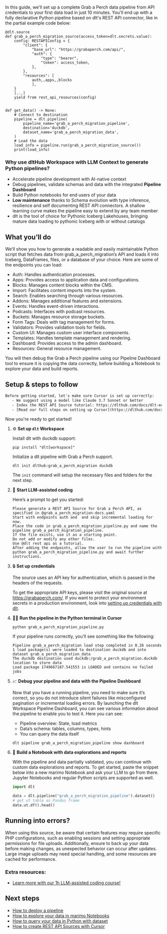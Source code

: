 In this guide, we'll set up a complete Grab a Perch data pipeline from API credentials to your first data load in just 10 minutes. You'll end up with a fully declarative Python pipeline based on dlt's REST API connector, like in the partial example code below:

```python-outcome
@dlt.source
def grab_a_perch_migration_source(access_token=dlt.secrets.value):
    config: RESTAPIConfig = {
        "client": {
            "base_url": "https://grabaperch.com/api/",
            "auth": {
                "type": "bearer",
                "token": access_token,
            },
        },
        "resources": [
            auth,,apps,,blocks
            ],
    }
    [...]
    yield from rest_api_resources(config)


def get_data() -> None:
    # Connect to destination
    pipeline = dlt.pipeline(
        pipeline_name='grab_a_perch_migration_pipeline',
        destination='duckdb',
        dataset_name='grab_a_perch_migration_data', 
    )
    # Load the data
    load_info = pipeline.run(grab_a_perch_migration_source())
    print(load_info) 
```

### Why use dltHub Workspace with LLM Context to generate Python pipelines?

- Accelerate pipeline development with AI-native context
- Debug pipelines, validate schemas and data with the integrated **Pipeline Dashboard**
- Build Python notebooks for end users of your data
- **Low maintenance** thanks to Schema evolution with type inference, resilience and self documenting REST API connectors. A shallow learning curve makes the pipeline easy to extend by any team member
- dlt is the tool of choice for Pythonic Iceberg Lakehouses, bringing mature data loading to pythonic Iceberg with or without catalogs

## What you’ll do

We’ll show you how to generate a readable and easily maintainable Python script that fetches data from grab_a_perch_migration’s API and loads it into Iceberg, DataFrames, files, or a database of your choice. Here are some of the endpoints you can load:

- Auth: Handles authentication processes.
- Apps: Provides access to application data and configurations.
- Blocks: Manages content blocks within the CMS.
- Import: Facilitates content imports into the system.
- Search: Enables searching through various resources.
- Addons: Manages additional features and extensions.
- Events: Handles event-driven interactions.
- Podcasts: Interfaces with podcast resources.
- Buckets: Manages resource storage buckets.
- Form Tags: Deals with tag management for forms.
- Validators: Provides validation tools for fields.
- Custom UI: Manages custom user interface components.
- Templates: Handles template management and rendering.
- Dashboard: Provides access to the admin dashboard.
- Resources: General resource management.

You will then debug the Grab a Perch pipeline using our Pipeline Dashboard tool to ensure it is copying the data correctly, before building a Notebook to explore your data and build reports.

## Setup & steps to follow

```default
Before getting started, let's make sure Cursor is set up correctly:
   - We suggest using a model like Claude 3.7 Sonnet or better
   - Index the REST API Source tutorial: https://dlthub.com/docs/dlt-ecosystem/verified-sources/rest_api/ and add it to context as **@dlt rest api**
   - [Read our full steps on setting up Cursor](https://dlthub.com/docs/dlt-ecosystem/llm-tooling/cursor-restapi#23-configuring-cursor-with-documentation)
```

Now you're ready to get started!

1. ⚙️ **Set up `dlt` Workspace**
    
    Install dlt with duckdb support:
    ```shell
    pip install "dlt[workspace]"
    ```

    Initialize a dlt pipeline with Grab a Perch support.
    ```shell
    dlt init dlthub:grab_a_perch_migration duckdb
    ```

    The `init` command will setup the necessary files and folders for the next step.
    
2. 🤠 **Start LLM-assisted coding**
    
    Here’s a prompt to get you started:
    
    ```prompt
    Please generate a REST API Source for Grab a Perch API, as specified in @grab_a_perch_migration-docs.yaml 
    Start with endpoints auth and  and skip incremental loading for now. 
    Place the code in grab_a_perch_migration_pipeline.py and name the pipeline grab_a_perch_migration_pipeline. 
    If the file exists, use it as a starting point. 
    Do not add or modify any other files. 
    Use @dlt rest api as a tutorial. 
    After adding the endpoints, allow the user to run the pipeline with python grab_a_perch_migration_pipeline.py and await further instructions.
    ```

    
3. 🔒 **Set up credentials** 
    
    The source uses an API key for authentication, which is passed in the headers of the requests.
    
    To get the appropriate API keys, please visit the original source at https://grabaperch.com/.
    If you want to protect your environment secrets in a production environment, look into [setting up credentials with dlt](https://dlthub.com/docs/walkthroughs/add_credentials).
    
4. 🏃‍♀️ **Run the pipeline in the Python terminal in Cursor**
    
    ```shell
    python grab_a_perch_migration_pipeline.py
    ```
    
    If your pipeline runs correctly, you’ll see something like the following:
    
    ```shell
    Pipeline grab_a_perch_migration load step completed in 0.26 seconds
    1 load package(s) were loaded to destination duckdb and into dataset grab_a_perch_migration_data
    The duckdb destination used duckdb:/grab_a_perch_migration.duckdb location to store data
    Load package 1749667187.541553 is LOADED and contains no failed jobs
    ```
    
5. 📈 **Debug your pipeline and data with the Pipeline Dashboard**

    Now that you have a running pipeline, you need to make sure it’s correct, so you do not introduce silent failures like misconfigured pagination or incremental loading errors. By launching the dlt Workspace Pipeline Dashboard, you can see various information about the pipeline to enable you to test it. Here you can see:
    - Pipeline overview: State, load metrics
    - Data’s schema: tables, columns, types, hints
    - You can query the data itself
    
    ```shell
    dlt pipeline grab_a_perch_migration_pipeline show dashboard
    ```
    
6. 🐍 **Build a Notebook with data explorations and reports**

    With the pipeline and data partially validated, you can continue with custom data explorations and reports. To get started, paste the snippet below into a new marimo Notebook and ask your LLM to go from there. Jupyter Notebooks and regular Python scripts are supported as well.

    
    ```python
    import dlt

   data = dlt.pipeline("grab_a_perch_migration_pipeline").dataset()
   # get ut table as Pandas frame
   data.ut.df().head()
    ```

## Running into errors?

When using this source, be aware that certain features may require specific PHP configurations, such as enabling sessions and setting appropriate permissions for file uploads. Additionally, ensure to back up your data before making changes, as unexpected behavior can occur after updates. Large image uploads may need special handling, and some resources are cached for performance.

### Extra resources:

- [Learn more with our 1h LLM-assisted coding course!](https://www.youtube.com/watch?v=GGid70rnJuM)

## Next steps

- [How to deploy a pipeline](https://dlthub.com/docs/walkthroughs/deploy-a-pipeline)
- [How to explore your data in marimo Notebooks](https://dlthub.com/docs/general-usage/dataset-access/marimo)
- [How to query your data in Python with dataset](https://dlthub.com/docs/general-usage/dataset-access/dataset)
- [How to create REST API Sources with Cursor](https://dlthub.com/docs/dlt-ecosystem/llm-tooling/cursor-restapi)
